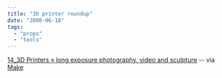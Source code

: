 ```yaml
---
title: "3D printer roundup"
date: "2008-06-18"
tags: 
  - "props"
  - "tools"
---
```


[14\_3D Printers « long exposure photography, video and sculpture](http://timpickup.wordpress.com/2008/05/29/14_3d-printers/) -- via [Make](http://blog.makezine.com/archive/2008/06/14_3d_printers.html?CMP=OTC-0D6B48984890)
